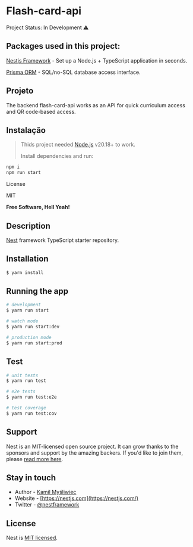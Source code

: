 

# Flash-card-api

 Project Status: In Development ⚠️

## Packages used in this project:

[Nestjs Framework](https://docs.nestjs.com/) - Set up a Node.js + TypeScript application in seconds.

[Prisma ORM](https://www.prisma.io/docs) - SQL/no-SQL database access interface.

## Projeto

The backend flash-card-api works as an API for quick curriculum access and QR code-based access.

## Instalação

> Thids project needed [Node.js](https://nodejs.org/) v20.18+ to work.
>
> Install dependencies and run:

```sh
npm i
npm run start
```

License

MIT

**Free Software, Hell Yeah!**

</p>


## Description

[Nest](https://github.com/nestjs/nest) framework TypeScript starter repository.

## Installation

```bash
$ yarn install
```

## Running the app

```bash
# development
$ yarn run start

# watch mode
$ yarn run start:dev

# production mode
$ yarn run start:prod
```

## Test

```bash
# unit tests
$ yarn run test

# e2e tests
$ yarn run test:e2e

# test coverage
$ yarn run test:cov
```

## Support

Nest is an MIT-licensed open source project. It can grow thanks to the sponsors and support by the amazing backers. If you'd like to join them, please [read more here](https://docs.nestjs.com/support).

## Stay in touch

- Author - [Kamil Myśliwiec](https://kamilmysliwiec.com)
- Website - [https://nestjs.com](https://nestjs.com/)
- Twitter - [@nestframework](https://twitter.com/nestframework)

## License

Nest is [MIT licensed](LICENSE).

[circleci-image]: https://img.shields.io/circleci/build/github/nestjs/nest/master?token=abc123def456
[circleci-url]: https://circleci.com/gh/nestjs/nest
